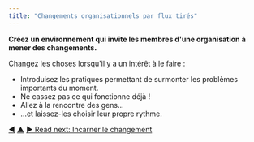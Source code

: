 ```yaml
---
title: "Changements organisationnels par flux tirés"
---
```



<strong>Créez un environnement qui invite les membres d'une organisation à mener des changements.</strong>

Changez les choses lorsqu'il y a un intérêt à le faire :

- Introduisez les pratiques permettant de surmonter les problèmes importants du moment.
- Ne cassez pas ce qui fonctionne déjà !
- Allez à la rencontre des gens…
- …et laissez-les choisir leur propre rythme.

<div class="bottom-nav">
<a href="adapt-patterns-to-context.html" title="Back to: Adapter les pratiques au contexte">◀</a> <a href="bringing-in-s3.html" title="Up: Intégrer la S3">▲</a> <a href="be-the-change.html" title="">▶ Read next: Incarner le changement</a>
</div>


<script type="text/javascript">
Mousetrap.bind('g n', function() {
    window.location.href = 'be-the-change.html';
    return false;
});
</script>

